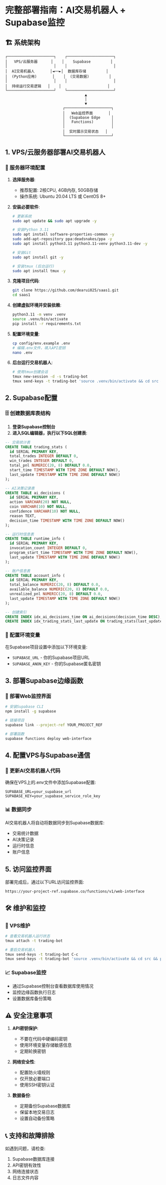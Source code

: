 # 完整部署指南：AI交易机器人 + Supabase监控

## 🏗️ 系统架构

```
┌─────────────────────┐    ┌─────────────────────┐
│   VPS/云服务器      │    │    Supabase         │
│                     │    │                     │
│  AI交易机器人       │◄──►│  数据库存储         │
│  (Python应用)       │    │  (交易数据)         │
│                     │    │                     │
│  持续运行交易逻辑   │    │                     │
└─────────────────────┘    └─────────────────────┘
                                    ▲
                                    │
                                    ▼
                          ┌─────────────────────┐
                          │   Web监控界面       │
                          │  (Supabase Edge     │
                          │   Functions)        │
                          │                     │
                          │  实时展示交易状态   │
                          └─────────────────────┘
```

## 1. VPS/云服务器部署AI交易机器人

### 🔧 服务器环境配置

1. **选择服务器**:
   - 推荐配置: 2核CPU, 4GB内存, 50GB存储
   - 操作系统: Ubuntu 20.04 LTS 或 CentOS 8+

2. **安装必要软件**:
   ```bash
   # 更新系统
   sudo apt update && sudo apt upgrade -y
   
   # 安装Python 3.11
   sudo apt install software-properties-common -y
   sudo add-apt-repository ppa:deadsnakes/ppa -y
   sudo apt install python3.11 python3.11-venv python3.11-dev -y
   
   # 安装Git
   sudo apt install git -y
   
   # 安装tmux (后台运行)
   sudo apt install tmux -y
   ```

3. **克隆项目代码**:
   ```bash
   git clone https://github.com/dearui025/saas1.git
   cd saas1
   ```

4. **创建虚拟环境并安装依赖**:
   ```bash
   python3.11 -m venv .venv
   source .venv/bin/activate
   pip install -r requirements.txt
   ```

5. **配置环境变量**:
   ```bash
   cp config/env.example .env
   # 编辑.env文件，填入API密钥
   nano .env
   ```

6. **后台运行交易机器人**:
   ```bash
   # 使用tmux创建会话
   tmux new-session -d -s trading-bot
   tmux send-keys -t trading-bot 'source .venv/bin/activate && cd src && python deepseekBNB.py' Enter
   ```

## 2. Supabase配置

### 🗄️ 创建数据库表结构

1. **登录Supabase控制台**
2. **进入SQL编辑器，执行以下SQL创建表**:

```sql
-- 交易统计表
CREATE TABLE trading_stats (
  id SERIAL PRIMARY KEY,
  total_trades INTEGER DEFAULT 0,
  win_trades INTEGER DEFAULT 0,
  total_pnl NUMERIC(20, 8) DEFAULT 0.0,
  start_time TIMESTAMP WITH TIME ZONE DEFAULT NOW(),
  last_update TIMESTAMP WITH TIME ZONE DEFAULT NOW()
);

-- AI决策记录表
CREATE TABLE ai_decisions (
  id SERIAL PRIMARY KEY,
  action VARCHAR(20) NOT NULL,
  coin VARCHAR(10) NOT NULL,
  confidence VARCHAR(10) NOT NULL,
  reason TEXT,
  decision_time TIMESTAMP WITH TIME ZONE DEFAULT NOW()
);

-- 运行时信息表
CREATE TABLE runtime_info (
  id SERIAL PRIMARY KEY,
  invocation_count INTEGER DEFAULT 0,
  program_start_time TIMESTAMP WITH TIME ZONE DEFAULT NOW(),
  last_update TIMESTAMP WITH TIME ZONE DEFAULT NOW()
);

-- 账户信息表
CREATE TABLE account_info (
  id SERIAL PRIMARY KEY,
  total_balance NUMERIC(20, 8) DEFAULT 0.0,
  available_balance NUMERIC(20, 8) DEFAULT 0.0,
  unrealized_pnl NUMERIC(20, 8) DEFAULT 0.0,
  last_update TIMESTAMP WITH TIME ZONE DEFAULT NOW()
);

-- 创建索引
CREATE INDEX idx_ai_decisions_time ON ai_decisions(decision_time DESC);
CREATE INDEX idx_trading_stats_last_update ON trading_stats(last_update DESC);
```

### 🔐 配置环境变量

在Supabase项目设置中添加以下环境变量:
- `SUPABASE_URL` - 你的Supabase项目URL
- `SUPABASE_ANON_KEY` - 你的Supabase匿名密钥

## 3. 部署Supabase边缘函数

### 🚀 部署Web监控界面

```bash
# 安装Supabase CLI
npm install -g supabase

# 链接项目
supabase link --project-ref YOUR_PROJECT_REF

# 部署函数
supabase functions deploy web-interface
```

## 4. 配置VPS与Supabase通信

### 🔄 更新AI交易机器人代码

确保在VPS上的.env文件中添加Supabase配置:
```env
SUPABASE_URL=your_supabase_url
SUPABASE_KEY=your_supabase_service_role_key
```

### 📊 数据同步

AI交易机器人将自动将数据同步到Supabase数据库:
- 交易统计数据
- AI决策记录
- 运行时信息
- 账户信息

## 5. 访问监控界面

部署完成后，通过以下URL访问监控界面:
```
https://your-project-ref.supabase.co/functions/v1/web-interface
```

## 🛠️ 维护和监控

### 🔧 VPS维护
```bash
# 查看交易机器人运行状态
tmux attach -t trading-bot

# 重启交易机器人
tmux send-keys -t trading-bot C-c
tmux send-keys -t trading-bot 'source .venv/bin/activate && cd src && python deepseekBNB.py' Enter
```

### 📈 Supabase监控
- 通过Supabase控制台查看数据库使用情况
- 监控边缘函数执行日志
- 设置数据库备份策略

## ⚠️ 安全注意事项

1. **API密钥保护**:
   - 不要在代码中硬编码密钥
   - 使用环境变量存储敏感信息
   - 定期轮换密钥

2. **网络安全性**:
   - 配置防火墙规则
   - 仅开放必要端口
   - 使用SSH密钥认证

3. **数据备份**:
   - 定期备份Supabase数据库
   - 保留本地交易日志
   - 设置自动备份策略

## 📞 支持和故障排除

如遇到问题，请检查:
1. Supabase数据库连接
2. API密钥有效性
3. 网络连接状态
4. 日志文件内容